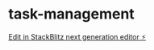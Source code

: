 # task-management

[Edit in StackBlitz next generation editor ⚡️](https://stackblitz.com/~/github.com/farazelya/task-management)